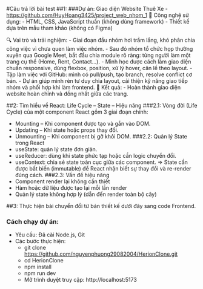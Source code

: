 #Câu trả lời bài test
##1:
###Dự án: Giao diện Website Thuê Xe - https://github.com/HuyHoang3425/project_web_nhom_1
🔧 Công nghệ sử dụng:
    - HTML, CSS, JavaScript thuần (không dùng framework)
    - Thiết kế dựa trên mẫu tham khảo (không có Figma)

🔍 Vai trò và trải nghiệm:
    - Giai đoạn đầu nhóm hơi trầm lắng, khó phân chia công việc vì chưa quen làm việc nhóm.
    - Sau đó nhóm tổ chức họp thường xuyên qua Google Meet, bắt đầu chia module rõ ràng: từng người làm một trang cụ thể (Home, Rent, Contact...).
    - Mình học được cách làm giao diện chuẩn responsive, dùng flexbox, position, xử lý hover, căn lề theo layout.
    - Tập làm việc với GitHub: mình có pull/push, tạo branch, resolve conflict cơ bản.
    - Dự án giúp mình rèn tư duy chia layout, cải thiện kỹ năng giao tiếp nhóm và phối hợp khi làm frontend.
📌 Kết quả:
    - Hoàn thành giao diện website hoàn chỉnh và đồng nhất giữa các trang.

##2: Tìm hiểu về React: Life Cycle – State – Hiệu năng
###2.1: Vòng đời (Life Cycle) của một component React gồm 3 giai đoạn chính:
  - Mounting – Khi component được tạo và gắn vào DOM.
  - Updating – Khi state hoặc props thay đổi.
  - Unmounting – Khi component bị gỡ khỏi DOM.
###2.2: Quản lý State trong React
  - useState: quản lý state đơn giản.
  - useReducer: dùng khi state phức tạp hoặc cần logic chuyển đổi.
  - useContext: chia sẻ state toàn cục giữa các component.
  => State cần được bất biến (immutable) để React nhận biết sự thay đổi và re-render đúng cách.
###2.3: Vấn đề hiệu năng
  - Component render lại không cần thiết
  - Hàm hoặc dữ liệu được tạo lại mỗi lần render
  - Quản lý state không hợp lý (dẫn đến render toàn bộ cây)

##3: Thực hiện bài chuyển đổi từ bản thiết kế dưới đây sang code Frontend.
### Cách chạy dự án:  
  - Yêu cầu: Đã cài Node.js, Git
  - Các bước thực hiện:
      - git clone https://github.com/nguyenphuong29082004/HerionClone.git
      - cd HerionClone
      - npm install
      - npm run dev
      - Mở trình duyệt truy cập: http://localhost:5173



